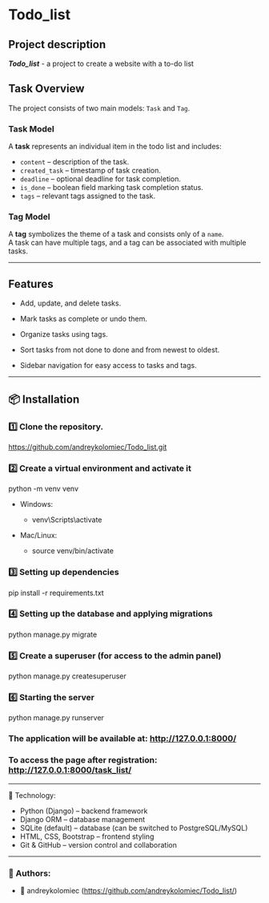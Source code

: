 # Todo_list

## Project description
 ***Todo_list*** - a project to create a website with a to-do list

## Task Overview

The project consists of two main models: `Task` and `Tag`.

### **Task Model**
A **task** represents an individual item in the todo list and includes:
- `content` – description of the task.
- `created_task` – timestamp of task creation.
- `deadline` – optional deadline for task completion.
- `is_done` – boolean field marking task completion status.
- `tags` – relevant tags assigned to the task.

### **Tag Model**
A **tag** symbolizes the theme of a task and consists only of a `name`.  
A task can have multiple tags, and a tag can be associated with multiple tasks.
 ____________
## Features

- Add, update, and delete tasks.

- Mark tasks as complete or undo them.

- Organize tasks using tags.

- Sort tasks from not done to done and from newest to oldest.

- Sidebar navigation for easy access to tasks and tags.
____________

## 📦 Installation

### 1️⃣ **Clone the repository**. 
https://github.com/andreykolomiec/Todo_list.git

### 2️⃣ Create a virtual environment and activate it
python -m venv venv
- Windows:
  - venv\Scripts\activate

- Mac/Linux:
  - source venv/bin/activate

### 3️⃣ Setting up dependencies
pip install -r requirements.txt

### 4️⃣ Setting up the database and applying migrations
python manage.py migrate

### 5️⃣ Create a superuser (for access to the admin panel)
python manage.py createsuperuser

### 6️⃣ Starting the server
python manage.py runserver

### The application will be available at: http://127.0.0.1:8000/
### To access the page after registration: http://127.0.0.1:8000/task_list/
____________
🔧 Technology:
- Python (Django) – backend framework
- Django ORM – database management
- SQLite (default) – database (can be switched to PostgreSQL/MySQL)
- HTML, CSS, Bootstrap – frontend styling
- Git & GitHub – version control and collaboration
___________
### 👥 Authors:
- 📂 andreykolomiec (https://github.com/andreykolomiec/Todo_list/)